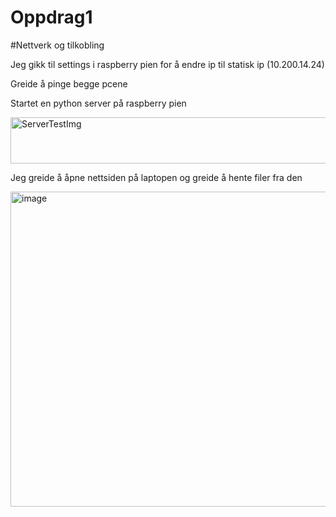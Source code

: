 # Oppdrag1

#Nettverk og tilkobling

Jeg gikk til settings i raspberry pien for å endre ip til statisk ip (10.200.14.24)

Greide å pinge begge pcene

Startet en python server på raspberry pien

<img width="673" height="74" alt="ServerTestImg" src="https://github.com/user-attachments/assets/48589e15-dcad-4372-af1e-57ff1a2e9703" />

Jeg greide å åpne nettsiden på laptopen og greide å hente filer fra den

<img width="960" height="504" alt="image" src="https://github.com/user-attachments/assets/49d6a52c-2ceb-40a4-b615-df0f22d052b0" />

